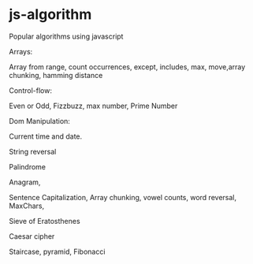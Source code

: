 # js-algorithm

Popular algorithms using javascript

Arrays:

Array from range, count occurrences, except, includes, max, move,array chunking, hamming distance

Control-flow:

Even or Odd, Fizzbuzz, max number, Prime Number

Dom Manipulation:

Current time and date.

String reversal

Palindrome

Anagram,

Sentence Capitalization, Array chunking, vowel counts, word reversal, MaxChars,

Sieve of Eratosthenes

Caesar cipher

Staircase, pyramid, Fibonacci
